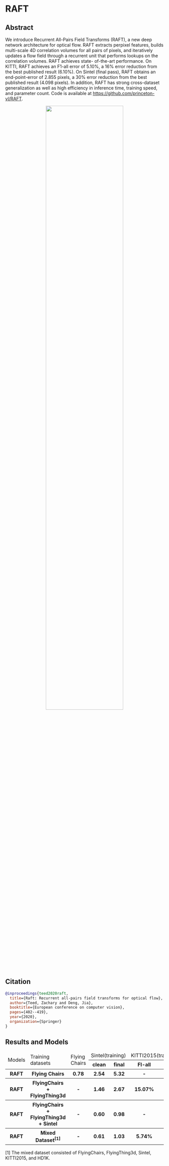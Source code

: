 # RAFT

## Abstract

<!-- [ABSTRACT] -->

We introduce Recurrent All-Pairs Field Transforms (RAFT),
a new deep network architecture for optical flow. RAFT extracts perpixel
features, builds multi-scale 4D correlation volumes for all pairs
of pixels, and iteratively updates a flow field through a recurrent unit
that performs lookups on the correlation volumes. RAFT achieves state-
of-the-art performance. On KITTI, RAFT achieves an F1-all error of
5.10%, a 16% error reduction from the best published result (6.10%).
On Sintel (final pass), RAFT obtains an end-point-error of 2.855 pixels,
a 30% error reduction from the best published result (4.098 pixels). In
addition, RAFT has strong cross-dataset generalization as well as high
efficiency in inference time, training speed, and parameter count. Code
is available at https://github.com/princeton-vl/RAFT.

<!-- [IMAGE] -->

<div align=center>
<img src="https://user-images.githubusercontent.com/76149310/142731339-c1978af7-c9de-4b21-9d6c-e786daff9601.png" width="70%"/>
</div>

## Citation

<!-- [ALGORITHM] -->

```bibtex
@inproceedings{teed2020raft,
  title={Raft: Recurrent all-pairs field transforms for optical flow},
  author={Teed, Zachary and Deng, Jia},
  booktitle={European conference on computer vision},
  pages={402--419},
  year={2020},
  organization={Springer}
}
```

## Results and Models

<table>
    <thead>
        <tr>
            <td rowspan=2>Models</td>
            <td rowspan=2>Training datasets</td>
            <td rowspan=2>Flying Chairs</td>
            <td colspan=2>Sintel(training)</td>
            <td colspan=2>KITTI2015(training)</td>
            <td rowspan=2>Log</td>
            <td rowspan=2>Config</td>
            <td rowspan=2>Download</td>
        </tr>
        <tr>
            <th>clean</th>
            <th>final</th>
            <th>Fl-all</th>
            <th>EPE</th>
        </tr>
    </thead>
    <tbody>
        <tr>
            <th>RAFT</th>
            <th>Flying Chairs</th>
            <th>0.78</th>
            <th>2.54</th>
            <th>5.32</th>
            <th>-</th>
            <th>-</th>
            <th><a href='https://download.openmmlab.com/mmflow/raft/raft_8x2_100k_flyingchairs.log.json'>log</a></th>
            <th><a href='https://download.openmmlab.com/mmflow/raft/raft_8x2_100k_flyingchairs.py'>Config</a></th>
            <th><a href='https://download.openmmlab.com/mmflow/raft/raft_8x2_100k_flyingchairs.pth'>Model</a></th>
        </tr>
        <tr>
            <th>RAFT</th>
            <th>FlyingChairs + FlyingThing3d</th>
            <th>-</th>
            <th>1.46</th>
            <th>2.67</th>
            <th>15.07%</th>
            <th>4.52</th>
            <th><a href='https://download.openmmlab.com/mmflow/raft/raft_8x2_100k_flyingthings3d_400x720.log.json'>log</a></th>
            <th><a href='https://download.openmmlab.com/mmflow/raft/raft_8x2_100k_flyingthings3d_400x720.py'>Config</a></th>
            <th><a href='https://download.openmmlab.com/mmflow/raft/raft_8x2_100k_flyingthings3d_400x720.pth'>Model</a></th>
        </tr>
        <tr>
            <th>RAFT</th>
            <th>FlyingChairs + FlyingThing3d + Sintel</th>
            <th>-</th>
            <th>0.60</th>
            <th>0.98</th>
            <th>-</th>
            <th>-</th>
            <th><a href='https://download.openmmlab.com/mmflow/raft/raft_8x2_100k_flyingthings3d_sintel_368x768.log.json'>log</a></th>
            <th><a href='https://download.openmmlab.com/mmflow/raft/raft_8x2_100k_flyingthings3d_sintel_368x768.py'>Config</a></th>
            <th><a href='https://download.openmmlab.com/mmflow/raft/raft_8x2_100k_flyingthings3d_sintel_368x768.pth'>Model</a></th>
        </tr>
        <tr>
            <th>RAFT</th>
            <th>Mixed Dataset<sup>[1]</sup></th>
            <th>-</th>
            <th>0.61</th>
            <th>1.03</th>
            <th>5.74%</th>
            <th>1.70</th>
            <th><a href='https://download.openmmlab.com/mmflow/raft/raft_8x2_100k_mixed_368x768.log.json'>log</a></th>
            <th><a href='https://download.openmmlab.com/mmflow/raft/raft_8x2_100k_mixed_368x768.py'>Config</a></th>
            <th><a href='https://download.openmmlab.com/mmflow/raft/raft_8x2_100k_mixed_368x768.pth'>Model</a></th>
        </tr>
    </tbody>
</table>

[1] The mixed dataset consisted of FlyingChairs, FlyingThing3d, Sintel, KITTI2015, and HD1K.
